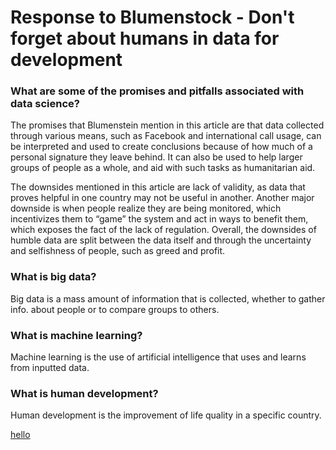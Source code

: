 # Response to Blumenstock - Don't forget about humans in data for development

### What are some of the promises and pitfalls associated with data science?

The promises that Blumenstein mention in this article are that data collected through various means, such as Facebook and international call usage, can be interpreted and used to create conclusions because of how much of a personal signature they leave behind. It can also be used to help larger groups of people as a whole, and aid with such tasks as humanitarian aid.

The downsides mentioned in this article are lack of validity, as data that proves helpful in one country may not be useful in another. Another major downside is when people realize they are being monitored, which incentivizes them to “game” the system and act in ways to benefit them, which exposes the fact of the lack of regulation. Overall, the downsides of humble data are split between the data itself and through the uncertainty and selfishness of people, such as greed and profit.

### What is big data?

Big data is a mass amount of information that is collected, whether to gather info. about people or to compare groups to others. 



### What is machine learning?

Machine learning is the use of artificial intelligence that uses and learns from inputted data. 


### What is human development?

Human development is the improvement of life quality in a specific country. 

[hello](google.com)
